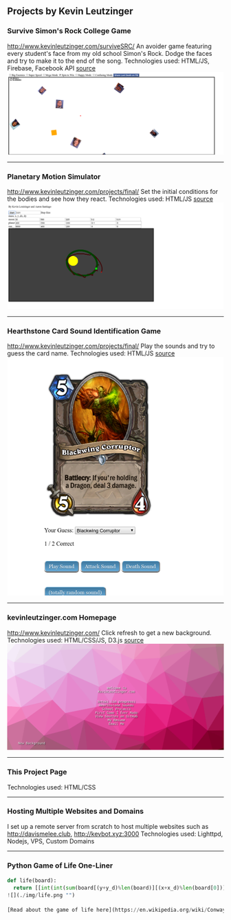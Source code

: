 ## Projects by Kevin Leutzinger

### Survive Simon's Rock College Game
http://www.kevinleutzinger.com/surviveSRC/
An avoider game featuring every student's face from my old school Simon's Rock. Dodge the faces and try to make it to the end of the song.
Technologies used: HTML/JS, Firebase, Facebook API
[source](https://github.com/kleutzinger/kleutzinger.github.io/tree/master/surviveSRC)
![](./img/src.png "")

***

### Planetary Motion Simulator
http://www.kevinleutzinger.com/projects/final/
Set the initial conditions for the bodies and see how they react.
Technologies used: HTML/JS
[source](https://github.com/kleutzinger/kleutzinger.github.io/tree/master/projects/final)
![](./img/planet.png "")

***

### Hearthstone Card Sound Identification Game
http://www.kevinleutzinger.com/projects/final/
Play the sounds and try to guess the card name.
Technologies used: HTML/JS
[source](https://github.com/kleutzinger/kleutzinger.github.io/tree/master/hearth)
![](./img/hs.png "")

***

### kevinleutzinger.com Homepage
http://www.kevinleutzinger.com/
Click refresh to get a new background.
Technologies used: HTML/CSS/JS, D3.js
[source](https://github.com/kleutzinger/kleutzinger.github.io/blob/master/index.html)
![](./img/kevinleutzinger.png "")

***

### This Project Page
Technologies used: HTML/CSS

***

### Hosting Multiple Websites and Domains
I set up a remote server from scratch to host multiple websites such as http://davismelee.club, http://kevbot.xyz:3000
Technologies used: Lighttpd, Nodejs, VPS, Custom Domains

***

### Python Game of Life One-Liner
```python
def life(board):
  return [[int(int(sum(board[(y+y_d)%len(board)][(x+x_d)%len(board[0])] for y_d in range(-1,2) for x_d in range(-1,2)))+val*9 in (3,12,13)) for x, val  in enumerate(row)] for y, row in enumerate(board)]```
![](./img/life.png "")

[Read about the game of life here](https://en.wikipedia.org/wiki/Conway%27s_Game_of_Life)